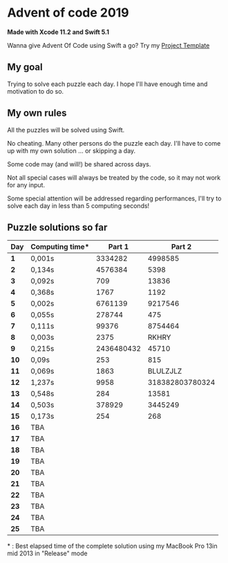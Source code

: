 # Advent of code 2019
**Made with Xcode 11.2 and Swift 5.1**

Wanna give Advent Of Code using Swift a go? Try my [Project Template](https://github.com/Dean151/Advent-of-code-Swift-Starter)

## My goal
Trying to solve each puzzle each day.
I hope I'll have enough time and motivation to do so.

## My own rules

All the puzzles will be solved using Swift.

No cheating. Many other persons do the puzzle each day.
I'll have to come up with my own solution ... or skipping a day.

Some code may (and will!) be shared across days.

Not all special cases will always be treated by the code, so it may not work for any input.

Some special attention will be addressed regarding performances, I'll try to solve each day in less than 5 computing seconds!

## Puzzle solutions so far

| Day    | Computing time* | Part 1     | Part 2     |
|--------|-----------------|------------|------------|
| **1**  | 0,001s          | 3334282    | 4998585    |
| **2**  | 0,134s          | 4576384    | 5398       |
| **3**  | 0,092s          | 709        | 13836      |
| **4**  | 0,368s          | 1767       | 1192       |
| **5**  | 0,002s          | 6761139    | 9217546    |
| **6**  | 0,055s          | 278744     |  475       |
| **7**  | 0,111s          | 99376      | 8754464    |
| **8**  | 0,003s          | 2375       | RKHRY      |
| **9**  | 0,215s          | 2436480432 | 45710      |
| **10** | 0,09s           | 253        | 815        |
| **11** | 0,069s          | 1863       | BLULZJLZ   |
| **12** | 1,237s          | 9958       | 318382803780324 |
| **13** | 0,548s          | 284        | 13581      |
| **14** | 0,503s          | 378929     | 3445249    |
| **15** | 0,173s          | 254        | 268        |
| **16** | TBA             |            |            |
| **17** | TBA             |            |            |
| **18** | TBA             |            |            |
| **19** | TBA             |            |            |
| **20** | TBA             |            |            |
| **21** | TBA             |            |            |
| **22** | TBA             |            |            |
| **23** | TBA             |            |            |
| **24** | TBA             |            |            |
| **25** | TBA             |            |            |

\* : Best elapsed time of the complete solution using my MacBook Pro 13in mid 2013 in "Release" mode

